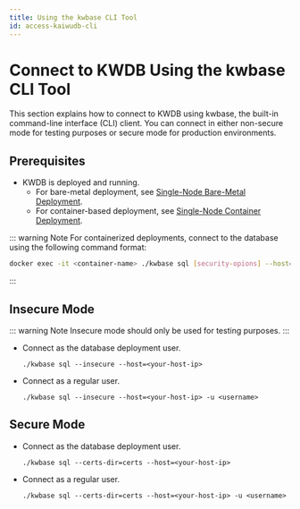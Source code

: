 ```yaml
---
title: Using the kwbase CLI Tool
id: access-kaiwudb-cli
---
```


# Connect to KWDB Using the kwbase CLI Tool

This section explains how to connect to KWDB using kwbase, the built-in command-line interface (CLI) client. You can connect in either non-secure mode for testing purposes or secure mode for production environments.

## Prerequisites

- KWDB is deployed and running.
  - For bare-metal deployment, see [Single-Node Bare-Metal Deployment](../install-kaiwudb/quickstart-bare-metal.md).
  - For container-based deployment, see [Single-Node Container Deployment](../install-kaiwudb/quickstart-docker.md).

::: warning Note
For containerized deployments, connect to the database using the following command format:

```bash
docker exec -it <container-name> ./kwbase sql [security-opions] --host=<your-host-ip> [-u <username>]
```

:::

## Insecure Mode

::: warning Note
Insecure mode should only be used for testing purposes.
:::

- Connect as the database deployment user.

    ```shell
    ./kwbase sql --insecure --host=<your-host-ip>
    ```

- Connect as a regular user.

    ```shell
    ./kwbase sql --insecure --host=<your-host-ip> -u <username>
    ```

## Secure Mode

- Connect as the database deployment user.

    ```shell
    ./kwbase sql --certs-dir=certs --host=<your-host-ip> 
    ```

- Connect as a regular user.

    ```shell
    ./kwbase sql --certs-dir=certs --host=<your-host-ip> -u <username>
    ```